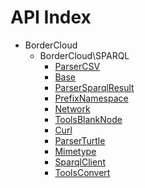 API Index
=========

* BorderCloud
    * BorderCloud\SPARQL
        * [ParserCSV](BorderCloud-SPARQL-ParserCSV.md)
        * [Base](BorderCloud-SPARQL-Base.md)
        * [ParserSparqlResult](BorderCloud-SPARQL-ParserSparqlResult.md)
        * [PrefixNamespace](BorderCloud-SPARQL-PrefixNamespace.md)
        * [Network](BorderCloud-SPARQL-Network.md)
        * [ToolsBlankNode](BorderCloud-SPARQL-ToolsBlankNode.md)
        * [Curl](BorderCloud-SPARQL-Curl.md)
        * [ParserTurtle](BorderCloud-SPARQL-ParserTurtle.md)
        * [Mimetype](BorderCloud-SPARQL-Mimetype.md)
        * [SparqlClient](BorderCloud-SPARQL-SparqlClient.md)
        * [ToolsConvert](BorderCloud-SPARQL-ToolsConvert.md)

